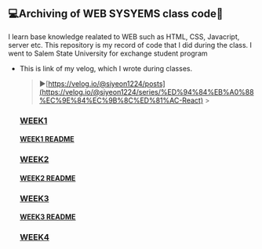 ## 💻Archiving of WEB SYSYEMS class code🌟

I learn base knowledge realated to WEB such as HTML, CSS, Javacript, server etc. This repository is my record of code that I did during the class. I went to Salem State University for exchange student program

- This is link of my velog, which I wrote during classes.
  > ▶️[https://velog.io/@siyeon1224/posts](https://velog.io/@siyeon1224/series/%ED%94%84%EB%A0%88%EC%9E%84%EC%9B%8C%ED%81%AC-React) > <br>
  <h3><a href="https://github.com/siyeon9302/ITE-web-systems/tree/week1">WEEK1</a></h3>
  <h4><a href="https://github.com/siyeon9302/ITE-web-systems/blob/main/week1/README.md">WEEK1 README</a></h4>
  <h3><a href="https://github.com/siyeon9302/ITE-web-systems/tree/week2">WEEK2</a></h3>
  <h4><a href="https://github.com/siyeon9302/ITE-web-systems/blob/main/week2/README.md">WEEK2 README</a></h4>
  <h3><a href="https://github.com/siyeon9302/ITE-web-systems/tree/week3">WEEK3</a></h3>
  <h4><a href="https://github.com/siyeon9302/ITE-web-systems/blob/main/week3/README.md">WEEK3 README</a></h4>
  <h3><a href="https://github.com/siyeon9302/ITE-web-systems/tree/week4">WEEK4</a></h3>
